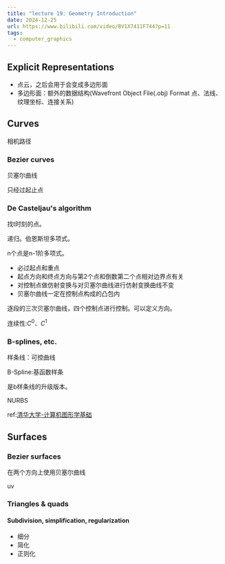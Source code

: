 ```yaml
---
title: "lecture 19: Geometry Introduction"
date: 2024-12-25
url: https://www.bilibili.com/video/BV1X7411F744?p=11
tags:
  - computer_graphics
---
```


## Explicit Representations

- 点云，之后会用于会变成多边形面
- 多边形面：额外的数据结构(Wavefront Object File(.obj) Format 点、法线、纹理坐标、连接关系)

## Curves

相机路径

### Bezier curves

贝塞尔曲线

只经过起止点

### De Casteljau's algorithm

找t时刻的点。

递归。伯恩斯坦多项式。

n个点是n-1阶多项式。

- 必过起点和重点
- 起点方向和终点方向与第2个点和倒数第二个点相对边界点有关
- 对控制点做仿射变换与对贝塞尔曲线进行仿射变换曲线不变
- 贝塞尔曲线一定在控制点构成的凸包内

逐段的三次贝塞尔曲线，四个控制点进行控制。可以定义方向。

连续性:$C^0$、$C^1$

### B-splines, etc.

样条线：可控曲线

B-Spline:基函数样条

是b样条线的升级版本。

NURBS

ref:[清华大学-计算机图形学基础](https://www.bilibili.com/video/av66548502/)

## Surfaces

### Bezier surfaces

在两个方向上使用贝塞尔曲线

uv

### Triangles & quads

#### Subdivision, simplification, regularization

- 细分
- 简化
- 正则化